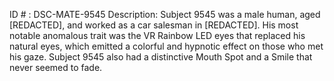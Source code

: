 ID # : DSC-MATE-9545
Description: Subject 9545 was a male human, aged [REDACTED], and worked as a car salesman in [REDACTED]. His most notable anomalous trait was the VR Rainbow LED eyes that replaced his natural eyes, which emitted a colorful and hypnotic effect on those who met his gaze. Subject 9545 also had a distinctive Mouth Spot and a Smile that never seemed to fade.
